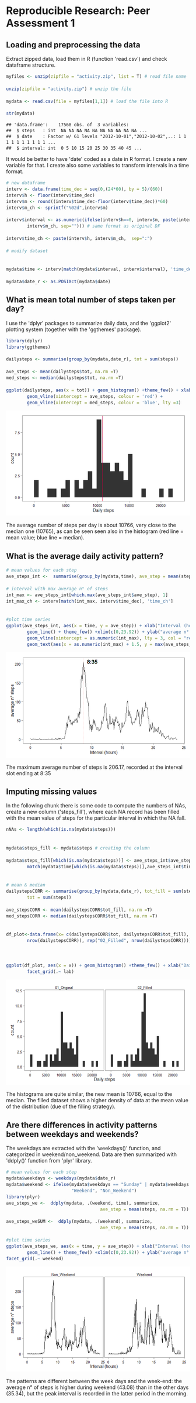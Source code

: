 # Reproducible Research: Peer Assessment 1


## Loading and preprocessing the data

Extract zipped data, load them in R (function 'read.csv') and check dataframe 
structure.



```r
myfiles <- unzip(zipfile = "activity.zip", list = T) # read file name

unzip(zipfile = "activity.zip") # unzip the file

mydata <- read.csv(file = myfiles[1,1]) # load the file into R

str(mydata)
```

```
## 'data.frame':	17568 obs. of  3 variables:
##  $ steps   : int  NA NA NA NA NA NA NA NA NA NA ...
##  $ date    : Factor w/ 61 levels "2012-10-01","2012-10-02",..: 1 1 1 1 1 1 1 1 1 1 ...
##  $ interval: int  0 5 10 15 20 25 30 35 40 45 ...
```


It would be better to have 'date' coded as a date in R format. I create a new 
variable for that. I create also some variables to transform intervals in a 
time format.



```r
# new dataframe
interv <- data.frame(time_dec = seq(0,(24*60), by = 5)/(60))
interv$h <- floor(interv$time_dec)
interv$m <- round((interv$time_dec-floor(interv$time_dec))*60)
interv$m_ch <- sprintf("%02d",interv$m)

interv$interval <- as.numeric(ifelse(interv$h==0, interv$m, paste(interv$h, 
        interv$m_ch, sep=""))) # same format as original DF

interv$time_ch <- paste(interv$h, interv$m_ch,  sep=":")

# modify dataset


mydata$time <- interv[match(mydata$interval, interv$interval), 'time_dec']

mydata$date_r <- as.POSIXct(mydata$date)
```


## What is mean total number of steps taken per day?
I use the 'dplyr' packages to summarize daily data, and the 'ggplot2' plotting 
system (together with the 'ggthemes' package).



```r
library(dplyr)
library(ggthemes)

dailysteps <- summarise(group_by(mydata,date_r), tot = sum(steps))

ave_steps <- mean(dailysteps$tot, na.rm =T)
med_steps <- median(dailysteps$tot, na.rm =T)

ggplot(dailysteps, aes(x = tot)) + geom_histogram() +theme_few() + xlab("Daily steps") +
        geom_vline(xintercept = ave_steps, colour = 'red') +
        geom_vline(xintercept = med_steps, colour = 'blue', lty =3)
```

![](./PA1_zucchetta_files/figure-html/unnamed-chunk-3-1.png) 

The average number of steps per
day is about 10766, very close to the median one (10765), as can be seen seen also in the
histogram (red line = mean value; blue line = median).


## What is the average daily activity pattern?


```r
# mean values for each step
ave_steps_int <-  summarise(group_by(mydata,time), ave_step = mean(steps, na.rm = T))

# interval with max average n° of steps
int_max <- ave_steps_int[which.max(ave_steps_int$ave_step), 1]
int_max_ch <- interv[match(int_max, interv$time_dec), 'time_ch']


#plot time series
ggplot(ave_steps_int, aes(x = time, y = ave_step)) + xlab("Interval (hours)") + 
        geom_line() + theme_few() +xlim(c(0,23.92)) + ylab("average n° steps") +
        geom_vline(xintercept = as.numeric(int_max), lty = 3, col = "red") +
        geom_text(aes(x = as.numeric(int_max) + 1.5, y = max(ave_steps_int$ave_step), label = int_max_ch))
```

![](./PA1_zucchetta_files/figure-html/unnamed-chunk-4-1.png) 

The maximum average number of steps is 206.17,
recorded at the interval slot ending at 8:35


## Imputing missing values

In the following chunk there is some code to compute the numbers of NAs, create a
new column ('steps_fill'), where each NA record has been filled with the mean 
value of steps for the particular interval in which the NA fall.


```r
nNAs <- length(which(is.na(mydata$steps)))


mydata$steps_fill <- mydata$steps # creating the column

mydata$steps_fill[which(is.na(mydata$steps))] <- ave_steps_int$ave_step[
        match(mydata$time[which(is.na(mydata$steps))],ave_steps_int$time)]
   

# mean & median
dailystepsCORR <- summarise(group_by(mydata,date_r), tot_fill = sum(steps_fill),
        tot = sum(steps))

ave_stepsCORR <- mean(dailystepsCORR$tot_fill, na.rm =T)
med_stepsCORR <- median(dailystepsCORR$tot_fill, na.rm =T)


df_plot<-data.frame(x= c(dailystepsCORR$tot, dailystepsCORR$tot_fill), lab = c(rep("01_Original",
        nrow(dailystepsCORR)), rep("02_Filled", nrow(dailystepsCORR))))



ggplot(df_plot, aes(x = x)) + geom_histogram() +theme_few() + xlab("Daily steps")+
        facet_grid(.~ lab)
```

![](./PA1_zucchetta_files/figure-html/unnamed-chunk-5-1.png) 

The histograms are quite similar, the new mean is 10766,
equal to the median. The filled dataset shows a higher density of data at the 
mean value of the distribution (due of the filling strategy).


## Are there differences in activity patterns between weekdays and weekends?

The weekdays are extracted with the 'weekdays()' function, and categorized in
weekend/non_weekend. Data are then summarized with 'ddply()' function from 'plyr'
library.



```r
# mean values for each step
mydata$weekdays <- weekdays(mydata$date_r)
mydata$weekend <- ifelse(mydata$weekdays == "Sunday" | mydata$weekdays == "Saturday",
                         "Weekend", "Non_Weekend")
library(plyr)
ave_steps_we <-  ddply(mydata, .(weekend, time), summarize,
                                    ave_step = mean(steps, na.rm = T))

ave_steps_weSUM <-  ddply(mydata, .(weekend), summarize,
                                    ave_step = mean(steps, na.rm = T))

#plot time series
ggplot(ave_steps_we, aes(x = time, y = ave_step)) + xlab("Interval (hours)") + 
        geom_line() + theme_few() +xlim(c(0,23.92)) + ylab("average n° steps") +
facet_grid(.~ weekend)
```

![](./PA1_zucchetta_files/figure-html/unnamed-chunk-6-1.png) 


The patterns are different between the week days and the week-end: the average n°
 of steps is higher during weekend (43.08) than in the
 other days (35.34), but the peak interval is recorded
 in the latter period in the morning.
